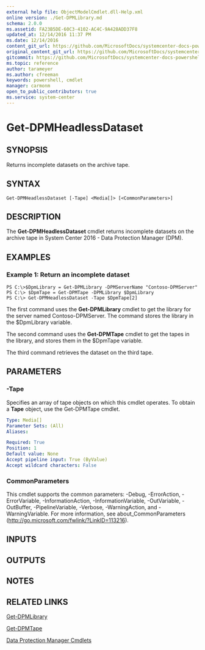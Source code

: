 ```yaml
---
external help file: ObjectModelCmdlet.dll-Help.xml
online version: ./Get-DPMLibrary.md
schema: 2.0.0
ms.assetid: FA23B5DE-60C3-4102-AC4C-9A428ADD37F8
updated_at: 12/14/2016 11:37 PM
ms.date: 12/14/2016
content_git_url: https://github.com/MicrosoftDocs/systemcenter-docs-powershell/blob/master/systemcenter-cmdlets/SystemCenter2016/DataProtectionManager/v1/Get-DPMHeadlessDataset.md
original_content_git_url: https://github.com/MicrosoftDocs/systemcenter-docs-powershell/blob/master/systemcenter-cmdlets/SystemCenter2016/DataProtectionManager/v1/Get-DPMHeadlessDataset.md
gitcommit: https://github.com/MicrosoftDocs/systemcenter-docs-powershell/blob/ddd0fefc9adaabb9394eb6c21b33370913d1830d/systemcenter-cmdlets/SystemCenter2016/DataProtectionManager/v1/Get-DPMHeadlessDataset.md
ms.topic: reference
author: tarameyer
ms.author: cfreeman
keywords: powershell, cmdlet
manager: carmonm
open_to_public_contributors: true
ms.service: system-center
---
```


# Get-DPMHeadlessDataset

## SYNOPSIS
Returns incomplete datasets on the archive tape.

## SYNTAX

```
Get-DPMHeadlessDataset [-Tape] <Media[]> [<CommonParameters>]
```

## DESCRIPTION
The **Get-DPMHeadlessDataset** cmdlet returns incomplete datasets on the archive tape in System Center 2016 - Data Protection Manager (DPM).

## EXAMPLES

### Example 1: Return an incomplete dataset
```
PS C:\>$DpmLibrary = Get-DPMLibrary -DPMServerName "Contoso-DPMServer"
PS C:\> $DpmTape = Get-DPMTape -DPMLibrary $DpmLibrary
PS C:\> Get-DPMHeadlessDataset -Tape $DpmTape[2]
```

The first command uses the **Get-DPMLibrary** cmdlet to get the library for the server named Contoso-DPMServer.
The command stores the library in the $DpmLibrary variable.

The second command uses the **Get-DPMTape** cmdlet to get the tapes in the library, and stores them in the $DpmTape variable.

The third command retrieves the dataset on the third tape.

## PARAMETERS

### -Tape
Specifies an array of tape objects on which this cmdlet operates.
To obtain a **Tape** object, use the Get-DPMTape cmdlet.

```yaml
Type: Media[]
Parameter Sets: (All)
Aliases: 

Required: True
Position: 1
Default value: None
Accept pipeline input: True (ByValue)
Accept wildcard characters: False
```

### CommonParameters
This cmdlet supports the common parameters: -Debug, -ErrorAction, -ErrorVariable, -InformationAction, -InformationVariable, -OutVariable, -OutBuffer, -PipelineVariable, -Verbose, -WarningAction, and -WarningVariable. For more information, see about_CommonParameters (http://go.microsoft.com/fwlink/?LinkID=113216).

## INPUTS

## OUTPUTS

## NOTES

## RELATED LINKS

[Get-DPMLibrary](xref:SystemCenter2016/DataProtectionManager/v1/Get-DPMLibrary.md)

[Get-DPMTape](xref:SystemCenter2016/DataProtectionManager/v1/Get-DPMTape.md)

[Data Protection Manager Cmdlets](xref:SystemCenter2016/DataProtectionManager/v1/DataProtectionManager.md)

